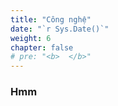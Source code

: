 ```yaml
---
title: "Công nghệ"
date: "`r Sys.Date()`"
weight: 6
chapter: false
# pre: "<b>  </b>"
---
```


### Hmm